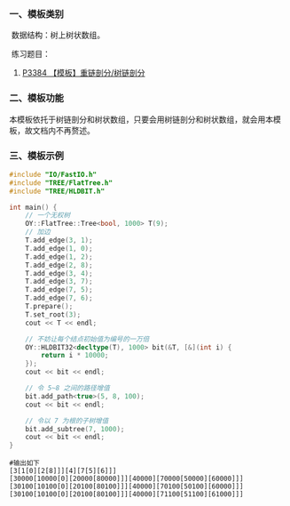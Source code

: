### 一、模板类别

​	数据结构：树上树状数组。

​	练习题目：

1. [P3384 【模板】重链剖分/树链剖分](https://www.luogu.com.cn/problem/P3384)

### 二、模板功能

​	本模板依托于树链剖分和树状数组，只要会用树链剖分和树状数组，就会用本模板，故文档内不再赘述。

### 三、模板示例

```c++
#include "IO/FastIO.h"
#include "TREE/FlatTree.h"
#include "TREE/HLDBIT.h"

int main() {
    // 一个无权树
    OY::FlatTree::Tree<bool, 1000> T(9);
    // 加边
    T.add_edge(3, 1);
    T.add_edge(1, 0);
    T.add_edge(1, 2);
    T.add_edge(2, 8);
    T.add_edge(3, 4);
    T.add_edge(3, 7);
    T.add_edge(7, 5);
    T.add_edge(7, 6);
    T.prepare();
    T.set_root(3);
    cout << T << endl;

    // 不妨让每个结点初始值为编号的一万倍
    OY::HLDBIT32<decltype(T), 1000> bit(&T, [&](int i) {
        return i * 10000;
    });
    cout << bit << endl;

    // 令 5~8 之间的路径增值
    bit.add_path<true>(5, 8, 100);
    cout << bit << endl;

    // 令以 7 为根的子树增值
    bit.add_subtree(7, 1000);
    cout << bit << endl;
}
```

```
#输出如下
[3[1[0][2[8]]][4][7[5][6]]]
[30000[10000[0][20000[80000]]][40000][70000[50000][60000]]]
[30100[10100[0][20100[80100]]][40000][70100[50100][60000]]]
[30100[10100[0][20100[80100]]][40000][71100[51100][61000]]]

```

